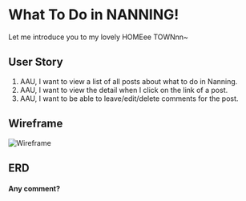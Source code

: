 # What To Do in NANNING!


Let me introduce you to my lovely HOMEee TOWNnn~

## User Story 

1. AAU, I want to view a list of all posts about what to do in Nanning. 
2. AAU, I want to view the detail when I click on the link of a post.
3. AAU, I want to be able to leave/edit/delete comments for the post.



## Wireframe
![Wireframe](https://github.com/harnilin/Project-Two/blob/main/public/images/Wireframe.png?raw=true)

## ERD



#### Any comment? 

